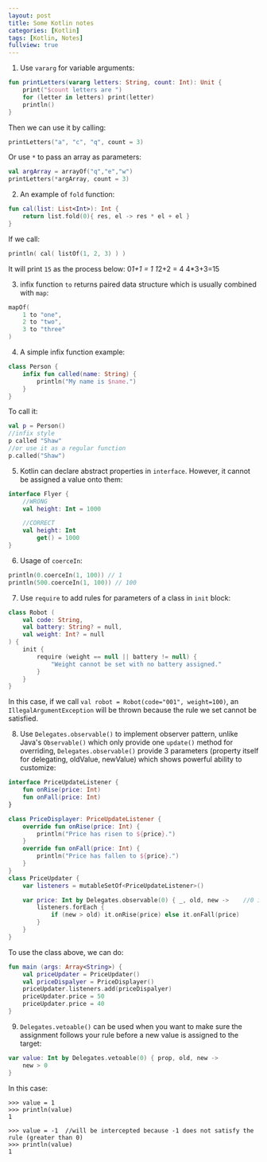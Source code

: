 ```yaml
---
layout: post
title: Some Kotlin notes
categories: [Kotlin]
tags: [Kotlin, Notes]
fullview: true
---
```


1. Use `vararg` for variable arguments:
```kotlin
fun printLetters(vararg letters: String, count: Int): Unit {
    print("$count letters are ")
    for (letter in letters) print(letter)
    println()
}
```
Then we can use it by calling:
```kotlin
printLetters("a", "c", "q", count = 3)
```
Or use `*` to pass an array as parameters:
```kotlin
val argArray = arrayOf("q","e","w")
printLetters(*argArray, count = 3)
```

2. An example of `fold` function:
```kotlin
fun cal(list: List<Int>): Int {
    return list.fold(0){ res, el -> res * el + el }
}
```
If we call:
```kotlin
println( cal( listOf(1, 2, 3) ) )
```
It will print `15` as the process below:
0*1+1 = 1
1*2+2 = 4
4*3+3=15

3. infix function `to` returns paired data structure which is usually combined with `map`:
```kotlin
mapOf(
    1 to "one",
    2 to "two",
    3 to "three"
)
```

4. A simple infix function example:
```kotlin
class Person {
    infix fun called(name: String) {
        println("My name is $name.")
    }
}
```
To call it:
```kotlin
val p = Person()
//infix style
p called "Shaw"
//or use it as a regular function
p.called("Shaw")
```

5. Kotlin can declare abstract properties in `interface`. However, it cannot be assigned a value onto them:
```kotlin
interface Flyer {
    //WRONG
    val height: Int = 1000

    //CORRECT
    val height: Int
        get() = 1000
}
```

6. Usage of `coerceIn`:
```kotlin
println(0.coerceIn(1, 100)) // 1
println(500.coerceIn(1, 100)) // 100
```

7. Use `require` to add rules for parameters of a class in `init` block:
```kotlin
class Robot (
    val code: String,
    val battery: String? = null,
    val weight: Int? = null
) {
    init {
        require (weight == null || battery != null) {
            "Weight cannot be set with no battery assigned."
        }
    }
}
```
In this case, if we call `val robot = Robot(code="001", weight=100)`, an `IllegalArgumentException` will be thrown because the rule we set cannot be satisfied.

8. Use `Delegates.observable()` to implement observer pattern, unlike Java's `Observable()` which only provide one `update()` method for overriding, `Delegates.observable()` provide 3 parameters (property itself for delegating, oldValue, newValue) which shows powerful ability to customize:
```kotlin
interface PriceUpdateListener {
    fun onRise(price: Int)
    fun onFall(price: Int)
}

class PriceDisplayer: PriceUpdateListener {
    override fun onRise(price: Int) {
        println("Price has risen to ${price}.")
    }
    override fun onFall(price: Int) {
        println("Price has fallen to ${price}.")
    }
}
class PriceUpdater {
    var listeners = mutableSetOf<PriceUpdateListener>()

    var price: Int by Delegates.observable(0) { _, old, new ->    //0 is initial value, (_, old, new) are the 3 parameters mentioned above
        listeners.forEach {
            if (new > old) it.onRise(price) else it.onFall(price)
        }
    }
}
```

To use the class above, we can do:
```kotlin
fun main (args: Array<String>) {
    val priceUpdater = PriceUpdater()
    val priceDispalyer = PriceDisplayer()
    priceUpdater.listeners.add(priceDispalyer)
    priceUpdater.price = 50
    priceUpdater.price = 40
}
```

9. `Delegates.vetoable()` can be used when you want to make sure the assignment follows your rule before a new value is assigned to the target:
```kotlin
var value: Int by Delegates.vetoable(0) { prop, old, new ->
    new > 0
}
```

In this case:
```
>>> value = 1
>>> println(value)
1
```

```
>>> value = -1  //will be intercepted because -1 does not satisfy the rule (greater than 0)
>>> println(value)
1
```
